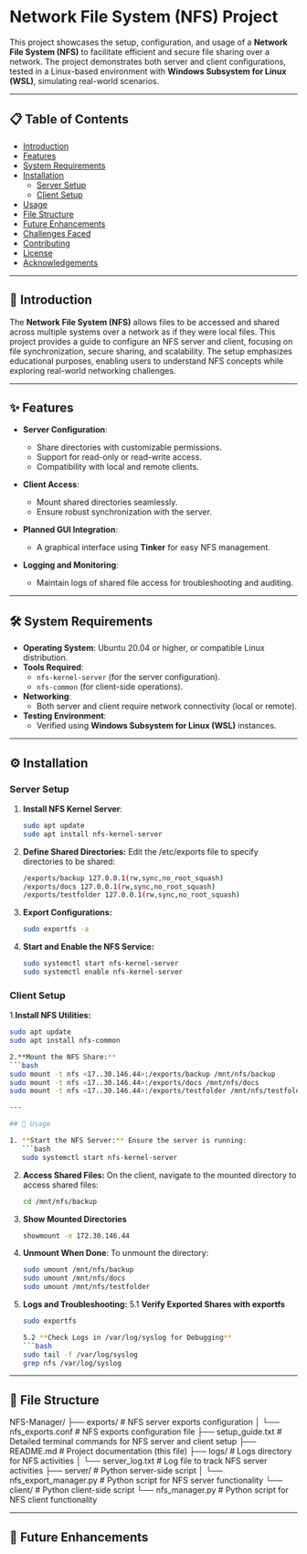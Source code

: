 # Network File System (NFS) Project

This project showcases the setup, configuration, and usage of a **Network File System (NFS)** to facilitate efficient and secure file sharing over a network. The project demonstrates both server and client configurations, tested in a Linux-based environment with **Windows Subsystem for Linux (WSL)**, simulating real-world scenarios.

---

## 📋 Table of Contents

- [Introduction](#introduction)
- [Features](#features)
- [System Requirements](#system-requirements)
- [Installation](#installation)
  - [Server Setup](#server-setup)
  - [Client Setup](#client-setup)
- [Usage](#usage)
- [File Structure](#file-structure)
- [Future Enhancements](#future-enhancements)
- [Challenges Faced](#challenges-faced)
- [Contributing](#contributing)
- [License](#license)
- [Acknowledgements](#acknowledgements)

---

## 📖 Introduction

The **Network File System (NFS)** allows files to be accessed and shared across multiple systems over a network as if they were local files. This project provides a guide to configure an NFS server and client, focusing on file synchronization, secure sharing, and scalability. The setup emphasizes educational purposes, enabling users to understand NFS concepts while exploring real-world networking challenges.

---

## ✨ Features

- **Server Configuration**:

  - Share directories with customizable permissions.
  - Support for read-only or read-write access.
  - Compatibility with local and remote clients.

- **Client Access**:

  - Mount shared directories seamlessly.
  - Ensure robust synchronization with the server.

- **Planned GUI Integration**:

  - A graphical interface using **Tinker** for easy NFS management.

- **Logging and Monitoring**:
  - Maintain logs of shared file access for troubleshooting and auditing.

---

## 🛠 System Requirements

- **Operating System**: Ubuntu 20.04 or higher, or compatible Linux distribution.
- **Tools Required**:
  - `nfs-kernel-server` (for the server configuration).
  - `nfs-common` (for client-side operations).
- **Networking**:
  - Both server and client require network connectivity (local or remote).
- **Testing Environment**:
  - Verified using **Windows Subsystem for Linux (WSL)** instances.

---

## ⚙️ Installation

### Server Setup

1. **Install NFS Kernel Server**:

   ```bash
   sudo apt update
   sudo apt install nfs-kernel-server

   ```

2. **Define Shared Directories:** Edit the /etc/exports file to specify directories to be shared:

   ```bash
   /exports/backup 127.0.0.1(rw,sync,no_root_squash)
   /exports/docs 127.0.0.1(rw,sync,no_root_squash)
   /exports/testfolder 127.0.0.1(rw,sync,no_root_squash)

   ```

3. **Export Configurations:**

   ```bash
   sudo exportfs -a

   ```

4. **Start and Enable the NFS Service:**
   ```bash
   sudo systemctl start nfs-kernel-server
   sudo systemctl enable nfs-kernel-server
   ```

### Client Setup

1.**Install NFS Utilities:**
```bash
sudo apt update
sudo apt install nfs-common

2.**Mount the NFS Share:**
```bash
sudo mount -t nfs <17..30.146.44>:/exports/backup /mnt/nfs/backup
sudo mount -t nfs <17..30.146.44>:/exports/docs /mnt/nfs/docs
sudo mount -t nfs <17..30.146.44>:/exports/testfolder /mnt/nfs/testfolder

---

## 🚀 Usage

1. **Start the NFS Server:** Ensure the server is running:
   ```bash
   sudo systemctl start nfs-kernel-server

   ```
2. **Access Shared Files:** On the client, navigate to the mounted directory to access shared files:

   ```bash
   cd /mnt/nfs/backup

   ```

3. **Show Mounted Directories**

   ```bash
   showmount -e 172.30.146.44

   ```

4. **Unmount When Done**: To unmount the directory:

   ```bash
   sudo umount /mnt/nfs/backup
   sudo umount /mnt/nfs/docs
   sudo umount /mnt/nfs/testfolder

   ```

5. **Logs and Troubleshooting:**
   5.1 **Verify Exported Shares with exportfs**
   ```bash
   sudo exportfs

   5.2 **Check Logs in /var/log/syslog for Debugging**          
   ```bash
   sudo tail -f /var/log/syslog
   grep nfs /var/log/syslog

---

## 📂 File Structure

NFS-Manager/
├── exports/ # NFS server exports configuration
│ └── nfs_exports.conf # NFS exports configuration file
├── setup_guide.txt # Detailed terminal commands for NFS server and client setup
├── README.md # Project documentation (this file)
├── logs/ # Logs directory for NFS activities
│ └── server_log.txt # Log file to track NFS server activities
├── server/ # Python server-side script
│ └── nfs_export_manager.py # Python script for NFS server functionality
└── client/ # Python client-side script
└── nfs_manager.py # Python script for NFS client functionality

---

## 🔮 Future Enhancements
